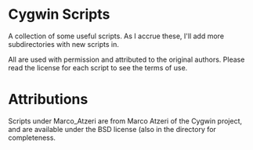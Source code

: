 # Cygwin Scripts

A collection of some useful scripts. As I accrue these, I'll add more subdirectories with new scripts in.

All are used with permission and attributed to the original authors. Please read the license for each script to see the terms of use.

Attributions
============

Scripts under Marco_Atzeri are from Marco Atzeri of the Cygwin project, and are available under the BSD license (also in the directory for completeness.
